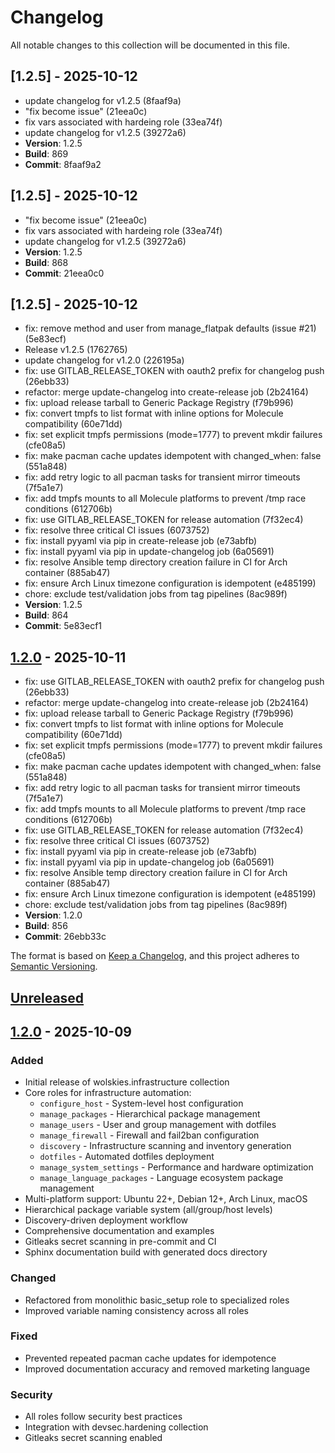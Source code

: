# Changelog

All notable changes to this collection will be documented in this file.

## [1.2.5] - 2025-10-12

- update changelog for v1.2.5 (8faaf9a)
- "fix become issue" (21eea0c)
- fix vars associated with hardeing role (33ea74f)
- update changelog for v1.2.5 (39272a6)
- **Version**: 1.2.5
- **Build**: 869
- **Commit**: 8faaf9a2

## [1.2.5] - 2025-10-12

- "fix become issue" (21eea0c)
- fix vars associated with hardeing role (33ea74f)
- update changelog for v1.2.5 (39272a6)
- **Version**: 1.2.5
- **Build**: 868
- **Commit**: 21eea0c0

## [1.2.5] - 2025-10-12

- fix: remove method and user from manage_flatpak defaults (issue #21) (5e83ecf)
- Release v1.2.5 (1762765)
- update changelog for v1.2.0 (226195a)
- fix: use GITLAB_RELEASE_TOKEN with oauth2 prefix for changelog push (26ebb33)
- refactor: merge update-changelog into create-release job (2b24164)
- fix: upload release tarball to Generic Package Registry (f79b996)
- fix: convert tmpfs to list format with inline options for Molecule compatibility (60e71dd)
- fix: set explicit tmpfs permissions (mode=1777) to prevent mkdir failures (cfe08a5)
- fix: make pacman cache updates idempotent with changed_when: false (551a848)
- fix: add retry logic to all pacman tasks for transient mirror timeouts (7f5a1e7)
- fix: add tmpfs mounts to all Molecule platforms to prevent /tmp race conditions (612706b)
- fix: use GITLAB_RELEASE_TOKEN for release automation (7f32ec4)
- fix: resolve three critical CI issues (6073752)
- fix: install pyyaml via pip in create-release job (e73abfb)
- fix: install pyyaml via pip in update-changelog job (6a05691)
- fix: resolve Ansible temp directory creation failure in CI for Arch container (885ab47)
- fix: ensure Arch Linux timezone configuration is idempotent (e485199)
- chore: exclude test/validation jobs from tag pipelines (8ac989f)
- **Version**: 1.2.5
- **Build**: 864
- **Commit**: 5e83ecf1

## [1.2.0] - 2025-10-11

- fix: use GITLAB_RELEASE_TOKEN with oauth2 prefix for changelog push (26ebb33)
- refactor: merge update-changelog into create-release job (2b24164)
- fix: upload release tarball to Generic Package Registry (f79b996)
- fix: convert tmpfs to list format with inline options for Molecule compatibility (60e71dd)
- fix: set explicit tmpfs permissions (mode=1777) to prevent mkdir failures (cfe08a5)
- fix: make pacman cache updates idempotent with changed_when: false (551a848)
- fix: add retry logic to all pacman tasks for transient mirror timeouts (7f5a1e7)
- fix: add tmpfs mounts to all Molecule platforms to prevent /tmp race conditions (612706b)
- fix: use GITLAB_RELEASE_TOKEN for release automation (7f32ec4)
- fix: resolve three critical CI issues (6073752)
- fix: install pyyaml via pip in create-release job (e73abfb)
- fix: install pyyaml via pip in update-changelog job (6a05691)
- fix: resolve Ansible temp directory creation failure in CI for Arch container (885ab47)
- fix: ensure Arch Linux timezone configuration is idempotent (e485199)
- chore: exclude test/validation jobs from tag pipelines (8ac989f)
- **Version**: 1.2.0
- **Build**: 856
- **Commit**: 26ebb33c

The format is based on [Keep a Changelog](https://keepachangelog.com/en/1.0.0/),
and this project adheres to [Semantic Versioning](https://semver.org/spec/v2.0.0.html).

## [Unreleased]

## [1.2.0] - 2025-10-09

### Added
- Initial release of wolskies.infrastructure collection
- Core roles for infrastructure automation:
  - `configure_host` - System-level host configuration
  - `manage_packages` - Hierarchical package management
  - `manage_users` - User and group management with dotfiles
  - `manage_firewall` - Firewall and fail2ban configuration
  - `discovery` - Infrastructure scanning and inventory generation
  - `dotfiles` - Automated dotfiles deployment
  - `manage_system_settings` - Performance and hardware optimization
  - `manage_language_packages` - Language ecosystem package management
- Multi-platform support: Ubuntu 22+, Debian 12+, Arch Linux, macOS
- Hierarchical package variable system (all/group/host levels)
- Discovery-driven deployment workflow
- Comprehensive documentation and examples
- Gitleaks secret scanning in pre-commit and CI
- Sphinx documentation build with generated docs directory

### Changed
- Refactored from monolithic basic_setup role to specialized roles
- Improved variable naming consistency across all roles

### Fixed
- Prevented repeated pacman cache updates for idempotence
- Improved documentation accuracy and removed marketing language

### Security
- All roles follow security best practices
- Integration with devsec.hardening collection
- Gitleaks secret scanning enabled

[Unreleased]: https://github.com/wolskinet/ansible-infrastructure/compare/v1.2.0...HEAD
[1.2.0]: https://github.com/wolskinet/ansible-infrastructure/compare/v1.0.0...v1.2.0
[1.0.0]: https://github.com/wolskinet/ansible-infrastructure/releases/tag/v1.0.0
